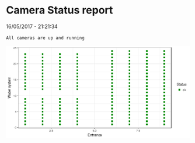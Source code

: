 Camera Status report
================
16/05/2017 - 21:21:34

    All cameras are up and running

![](camreport_files/figure-markdown_github/unnamed-chunk-2-1.png)
